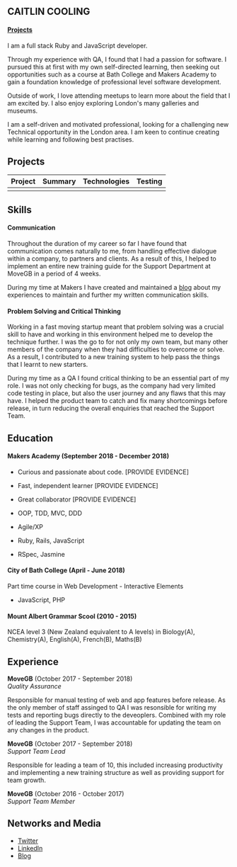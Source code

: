 ## CAITLIN COOLING
#### [Projects](cv#Projects)
I am a full stack Ruby and JavaScript developer.

Through my experience with QA, I found that I had a passion for software. I pursued this at first with my own self-directed learning, then seeking out opportunities such as a course at Bath College and Makers Academy to gain a foundation knowledge of professional level software development. 

Outside of work, I love attending meetups to learn more about the field that I am excited by. I also enjoy exploring London's many galleries and museums. 

I am a self-driven and motivated professional, looking for a challenging new Technical opportunity in the London area. I am keen to continue creating while learning and following best practises.

## Projects
|Project | Summary  |Technologies | Testing |
|--------|:--------:| :----------:| -------:|
|        |          |             |         |

## Skills

#### Communication

Throughout the duration of my career so far I have found that communication comes naturally to me, from handling effective dialogue within a company, to partners and clients. As a result of this, I helped to implement an entire new training guide for the Support Department at MoveGB in a period of 4 weeks. 

During my time at Makers I have created and maintained a [blog](https://caitlincooling.wordpress.com/) about my experiences to maintain and further my written communication skills.

#### Problem Solving and Critical Thinking

Working in a fast moving startup meant that problem solving was a crucial skill to have and working in this environment helped me to develop the technique further. I was the go to for not only my own team, but many other members of the company when they had difficulties to overcome or solve. As a result, I contributed to a new training system to help pass the things that I learnt to new starters.

During my time as a QA I found critical thinking to be an essential part of my role. I was not only checking for bugs, as the company had very limited code testing in place, but also the user journey and any flaws that this may have. I helped the product team to catch and fix many shortcomings before release, in turn reducing the overall enquiries that reached the Support Team.

## Education

#### Makers Academy (September 2018 - December 2018)

- Curious and passionate about code. [PROVIDE EVIDENCE]
- Fast, independent learner [PROVIDE EVIDENCE]
- Great collaborator [PROVIDE EVIDENCE]

- OOP, TDD, MVC, DDD
- Agile/XP
- Ruby, Rails, JavaScript
- RSpec, Jasmine

#### City of Bath College (April - June 2018)

Part time course in Web Development - Interactive Elements
- JavaScript, PHP

#### Mount Albert Grammar Scool (2010 - 2015)

NCEA level 3 (New Zealand equivalent to A levels) in Biology(A), Chemistry(A), English(A), French(B),  Maths(B)

## Experience

**MoveGB** (October 2017 - September 2018)    
*Quality Assurance* 

Responsible for manual testing of web and app features before release. As the only member of staff assinged to QA I was resonsible for writing my tests and reporting bugs directly to the deveoplers. Combined with my role of leading the Support Team, I was accountable for updating the team on any changes in the product.

**MoveGB** (October 2017 - September 2018)    
*Support Team Lead* 

Responsible for leading a team of 10, this included increasing productivity and implementing a new training structure as well as providing support for team growth. 

**MoveGB** (October 2016 - October 2017)    
*Support Team Member*

## Networks and Media
- [Twitter](https://twitter.com/CaitlinCooling)
- [LinkedIn](https://www.linkedin.com/in/caitlin-cooling-366470171/)
- [Blog](https://caitlincooling.wordpress.com/)
